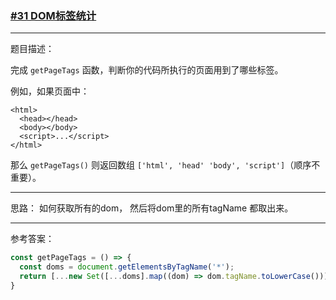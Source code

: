 ### [#31 DOM标签统计](http://scriptoj.mangojuice.top/problems/31)

----
题目描述：

完成 `getPageTags` 函数，判断你的代码所执行的页面用到了哪些标签。

例如，如果页面中：

```
<html>
  <head></head>
  <body></body>
  <script>...</script>
</html>
```

那么 `getPageTags()` 则返回数组 `['html', 'head' 'body', 'script']`（顺序不重要）。

----
思路：
如何获取所有的dom， 然后将dom里的所有tagName 都取出来。

----
参考答案：

```js
const getPageTags = () => {
  const doms = document.getElementsByTagName('*');
  return [...new Set([...doms].map((dom) => dom.tagName.toLowerCase()))];
}
```
